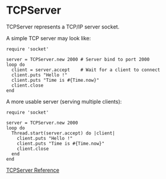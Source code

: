 # TCPServer

TCPServer represents a TCP/IP server socket.

A simple TCP server may look like:

    require 'socket'

    server = TCPServer.new 2000 # Server bind to port 2000
    loop do
      client = server.accept    # Wait for a client to connect
      client.puts "Hello !"
      client.puts "Time is #{Time.now}"
      client.close
    end

A more usable server (serving multiple clients):

    require 'socket'

    server = TCPServer.new 2000
    loop do
      Thread.start(server.accept) do |client|
        client.puts "Hello !"
        client.puts "Time is #{Time.now}"
        client.close
      end
    end

[TCPServer Reference](https://ruby-doc.org/stdlib-2.6/libdoc/socket/rdoc/TCPServer.html)
